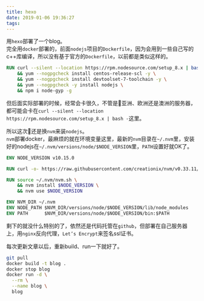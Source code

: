 ```yaml
---
title: hexo
date: 2019-01-06 19:36:27
tags:
---
```

用``hexo``部署了一个blog。  
完全用``docker``部署的，前面``nodejs``项目的``Dockerfile``，因为会用到一些自己写的c++库编译，所以没有基于官方的``Dockerfile``，以前都是类似这样的。

``` dockerfile
RUN curl --silent --location https://rpm.nodesource.com/setup_8.x | bash - \
    && yum --nogpgcheck install centos-release-scl -y \
    && yum --nogpgcheck install devtoolset-7-toolchain -y \
    && yum --nogpgcheck -y install nodejs \
    && npm i node-gyp -g
```

但后面实际部署的时候，经常会卡很久，不管是亚洲、欧洲还是澳洲的服务器，都可能会卡在``curl --silent --location https://rpm.nodesource.com/setup_8.x | bash -``这里。  

所以这次还是换``nvm``来装``nodejs``。  
``nvm``部署docker，最麻烦的就在环境变量这里，最新的``nvm``目录在``~/.nvm``里，安装好的nodejs在``~/.nvm/versions/node/$NODE_VERSION``里，``PATH``设置好就OK了。

``` dockerfile
ENV NODE_VERSION v10.15.0

RUN curl -o- https://raw.githubusercontent.com/creationix/nvm/v0.33.11/install.sh | bash

RUN source ~/.nvm/nvm.sh \
    && nvm install $NODE_VERSION \
    && nvm use $NODE_VERSION

ENV NVM_DIR ~/.nvm
ENV NODE_PATH $NVM_DIR/versions/node/$NODE_VERSION/lib/node_modules
ENV PATH      $NVM_DIR/versions/node/$NODE_VERSION/bin:$PATH
```

剩下的就没什么特别的了，依然还是代码托管在``github``，但部署在自己服务器上，用``nginx``反向代理，``Let’s Encrypt``来签名ssl证书。

每次更新文章以后，重新build、run一下就好了。

``` bash
git pull
docker build -t blog .
docker stop blog
docker run -d \
  --rm \
  --name blog \
  blog
```